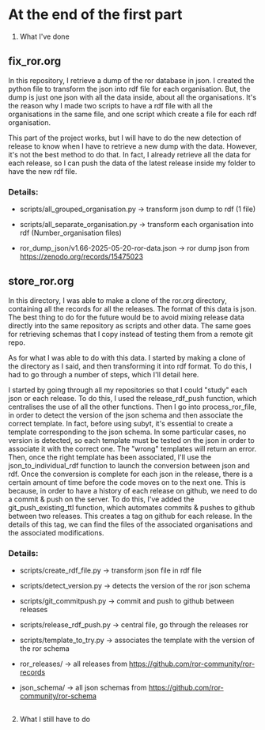 # At the end of the first part

1. What I've done

## fix_ror.org

In this repository, I retrieve a dump of the ror database in json. I created the python file to transform the json into rdf file for each organisation. But, the dump is just one json with all the data inside, about all the organisations. It's the reason why I made two scripts to have a rdf file with all the organisations in the same file, and one script which create a file for each rdf organisation.

This part of the project works, but I will have to do the new detection of release to know when I have to retrieve a new dump with the data. However, it's not the best method to do that. In fact, I already retrieve all the data for each release, so I can push the data of the latest release inside my folder to have the new rdf file.

### Details:

- scripts/all_grouped_organisation.py   -> transform json dump to rdf (1 file)
- scripts/all_separate_organisation.py  -> transform each organisation into rdf (Number_organisation files)

- ror_dump_json/v1.66-2025-05-20-ror-data.json -> ror dump json from https://zenodo.org/records/15475023

## store_ror.org

In this directory, I was able to make a clone of the ror.org directory, containing all the records for all the releases. The format of this data is json. The best thing to do for the future would be to avoid mixing release data directly into the same repository as scripts and other data. The same goes for retrieving schemas that I copy instead of testing them from a remote git repo.

As for what I was able to do with this data. I started by making a clone of the directory as I said, and then transforming it into rdf format. To do this, I had to go through a number of steps, which I'll detail here.

I started by going through all my repositories so that I could "study" each json or each release. To do this, I used the release_rdf_push function, which centralises the use of all the other functions. Then I go into process_ror_file, in order to detect the version of the json schema and then associate the correct template. In fact, before using subyt, it's essential to create a template corresponding to the json schema. In some particular cases, no version is detected, so each template must be tested on the json in order to associate it with the correct one. The "wrong" templates will return an error. Then, once the right template has been associated, I'll use the json_to_individual_rdf function to launch the conversion between json and rdf. Once the conversion is complete for each json in the release, there is a certain amount of time before the code moves on to the next one. This is because, in order to have a history of each release on github, we need to do a commit & push on the server. To do this, I've added the git_push_existing_ttl function, which automates commits & pushes to github between two releases. This creates a tag on github for each release. In the details of this tag, we can find the files of the associated organisations and the associated modifications.

### Details:

- scripts/create_rdf_file.py   ->  transform json file in rdf file
- scripts/detect_version.py    ->  detects the version of the ror json schema
- scripts/git_commitpush.py    ->  commit and push to github between releases
- scripts/release_rdf_push.py  ->  central file, go through the releases ror
- scripts/template_to_try.py   ->  associates the template with the version of the ror schema

- ror_releases/                ->  all releases from https://github.com/ror-community/ror-records
- json_schema/                 ->  all json schemas from https://github.com/ror-community/ror-schema

## 


2. What I still have to do